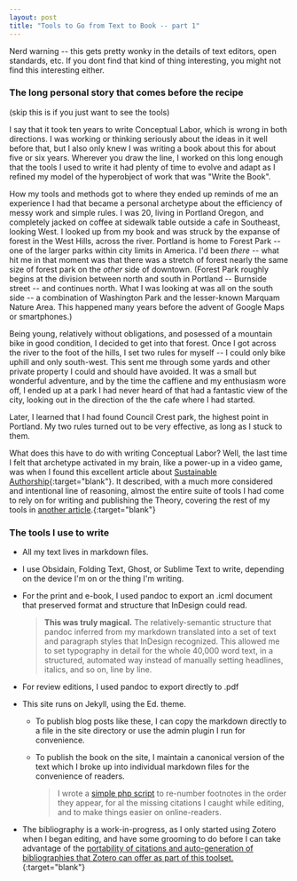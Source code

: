 ```yaml
---
layout: post
title: "Tools to Go from Text to Book -- part 1"
---
```

Nerd warning -- this gets pretty wonky in the details of text editors, open standards, etc. If you dont find that kind of thing interesting, you might not find this interesting either. 

### The long personal story that comes before the recipe

(skip this is if you just want to see the tools)

I say that it took ten years to write Conceptual Labor, which is wrong in both directions. I was working or thinking seriously about the ideas in it well before that, but I also only knew I was writing a book about this for about five or six years. Wherever you draw the line, I worked on this long enough that the tools I used to write it had plenty of time to evolve and adapt as I refined my model of the hyperobject of work that was "Write the Book".

How my tools and methods got to where they ended up reminds of me an experience I had that became a personal archetype about the efficiency of messy work and simple rules. I was 20, living in Portland Oregon, and completely jacked on coffee at sidewalk table outside a cafe in Southeast, looking West. I looked up from my book and was struck by the expanse of forest in the West Hills, across the river. Portland is home to Forest Park -- one of the larger parks within city limits in America. I'd been *there* -- what hit me in that moment was that there was a stretch of forest nearly the same size of forest park on the *other* side of downtown. (Forest Park roughly begins at the division between north and south in Portland -- Burnside street -- and continues north. What I was looking at was all on the south side -- a combination of Washington Park and the lesser-known Marquam Nature Area. This happened many years before the advent of Google Maps or smartphones.)

Being young, relatively without obligations, and posessed of a mountain bike in good condition, I decided to get into that forest. Once I got across the river to the foot of the hills, I set two rules for myself -- I could only bike uphill and only south-west.  This sent me through some yards and other private property I could and should have avoided. It was a small but wonderful adventure, and by the time the caffiene and my enthusiasm wore off, I ended up at a park I had never heard of that had a fantastic view of the city, looking out in the direction of the the cafe where I had started.

Later, I learned that I had found Council Crest park, the highest point in Portland. My two rules turned out to be very effective, as long as I stuck to them.

What does this have to do with writing Conceptual Labor? Well, the last time I felt that archetype activated in my brain, like a power-up in a video game, was when I found this excellent article about [Sustainable Authorship](https://programminghistorian.org/en/lessons/sustainable-authorship-in-plain-text-using-pandoc-and-markdown){:target="blank"}. It described, with a much more considered and intentional line of reasoning, almost the entire suite of tools I had come to rely on for writing and publishing the Theory, covering the rest of my tools in [another article](https://programminghistorian.org/en/lessons/collaborative-blog-with-jekyll-github).{:target="blank"}

### The tools I use to write

* All my text lives in markdown files.
* I use Obsidain, Folding Text, Ghost, or Sublime Text to write, depending on the device I'm on or the thing I'm writing.
* For the print and e-book, I used pandoc to export an .icml document that preserved format and structure that InDesign could read.

	> **This was truly magical.** The relatively-semantic structure that pandoc inferred from my markdown translated into a set of text and paragraph styles that InDesign recognized. This allowed me to set typography in detail for the whole 40,000 word text, in a structured, automated way instead of manually setting headlines, italics, and so on, line by line.

* For review editions, I used pandoc to export directly to .pdf
* This site runs on Jekyll, using the Ed. theme.
	* To publish blog posts like these, I can copy the markdown directly to a file in the site directory or use the admin plugin I run for convenience.
	* To publish the book on the site, I maintain a canonical version of the text which I broke up into individual markdown files for the convenience of readers.

		> I wrote a [simple php script](https://gist.github.com/nimdaghlian/d0621557883cd7c463eec59aea3d8e6c) to re-number footnotes in the order they appear, for al the missing citations I caught while editing, and to make things easier on online-readers.

* The bibliography is a work-in-progress, as I only started using Zotero when I began editing, and have some grooming to do before I can take advantage of the [portability of citations and auto-generation of bibliographies that Zotero can offer as part of this toolset.](https://programminghistorian.org/en/lessons/sustainable-authorship-in-plain-text-using-pandoc-and-markdown#working-with-bibliographies){:target="blank"}
